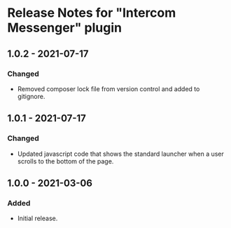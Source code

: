 # Release Notes for "Intercom Messenger" plugin

## 1.0.2 - 2021-07-17

### Changed

- Removed composer lock file from version control and added to gitignore.

## 1.0.1 - 2021-07-17

### Changed

- Updated javascript code that shows the standard launcher when a user scrolls to the bottom of the page.

## 1.0.0 - 2021-03-06

### Added

- Initial release.
